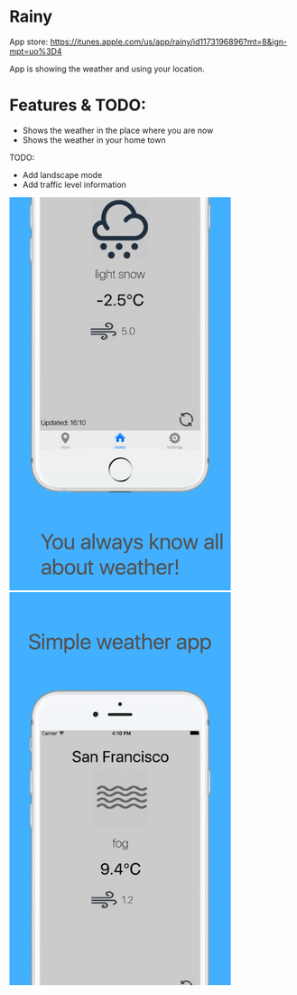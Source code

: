 # Rainy
App store: https://itunes.apple.com/us/app/rainy/id1173196896?mt=8&ign-mpt=uo%3D4

App is showing the weather and using your location.

# Features & TODO:
- Shows the weather in the place where you are now
- Shows the weather in your home town

TODO:
- Add landscape mode
- Add traffic level information

![alt tag](https://github.com/Kirillzzy/Rainy/blob/master/Screens/screen1.jpg)
![alt tag](https://github.com/Kirillzzy/Rainy/blob/master/Screens/screen2.jpg)

